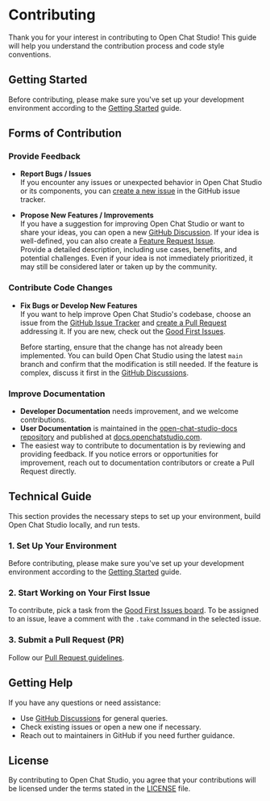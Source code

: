 # Contributing

Thank you for your interest in contributing to Open Chat Studio! This guide will help you understand the contribution process and code style conventions.

## Getting Started

Before contributing, please make sure you've set up your development environment according to the [Getting Started](../getting-started/index.md) guide.


## Forms of Contribution

### Provide Feedback

- **Report Bugs / Issues**  
  If you encounter any issues or unexpected behavior in Open Chat Studio or its components, you can [create a new issue](https://github.com/dimagi/open-chat-studio/issues) in the GitHub issue tracker.

- **Propose New Features / Improvements**  
  If you have a suggestion for improving Open Chat Studio or want to share your ideas, you can open a new [GitHub Discussion](https://github.com/dimagi/open-chat-studio/discussions). If your idea is well-defined, you can also create a [Feature Request Issue](https://github.com/dimagi/open-chat-studio/issues/new?labels=enhancement%2Cfeature&template=feature_request.yml).  
  Provide a detailed description, including use cases, benefits, and potential challenges. Even if your idea is not immediately prioritized, it may still be considered later or taken up by the community.

### Contribute Code Changes

- **Fix Bugs or Develop New Features**  
  If you want to help improve Open Chat Studio's codebase, choose an issue from the [GitHub Issue Tracker](https://github.com/dimagi/open-chat-studio/issues) and [create a Pull Request](#3-submit-a-pull-request-pr) addressing it. If you are new, check out the [Good First Issues](https://github.com/orgs/dimagi/projects/3/views/1?filterQuery=label%3A%22good+first+issue%22).
  
  Before starting, ensure that the change has not already been implemented. You can build Open Chat Studio using the latest `main` branch and confirm that the modification is still needed. If the feature is complex, discuss it first in the [GitHub Discussions](https://github.com/dimagi/open-chat-studio/discussions).

### Improve Documentation

- **Developer Documentation** needs improvement, and we welcome contributions.
- **User Documentation** is maintained in the [open-chat-studio-docs repository](https://github.com/dimagi/open-chat-studio-docs) and published at [docs.openchatstudio.com](https://docs.openchatstudio.com/).
- The easiest way to contribute to documentation is by reviewing and providing feedback. If you notice errors or opportunities for improvement, reach out to documentation contributors or create a Pull Request directly.

## Technical Guide

This section provides the necessary steps to set up your environment, build Open Chat Studio locally, and run tests.

### 1. Set Up Your Environment

Before contributing, please make sure you've set up your development environment according to the [Getting Started](../getting-started/index.md) guide.

### 2. Start Working on Your First Issue

To contribute, pick a task from the [Good First Issues board](https://github.com/orgs/dimagi/projects/3/views/1?filterQuery=label%3A%22good+first+issue%22). To be assigned to an issue, leave a comment with the `.take` command in the selected issue.

### 3. Submit a Pull Request (PR)

Follow our [Pull Request guidelines](./pull_requests.md).

## Getting Help

If you have any questions or need assistance:
- Use [GitHub Discussions](https://github.com/dimagi/open-chat-studio/discussions) for general queries.
- Check existing issues or open a new one if necessary.
- Reach out to maintainers in GitHub if you need further guidance.

## License

By contributing to Open Chat Studio, you agree that your contributions will be licensed under the terms stated in the [LICENSE](https://github.com/dimagi/open-chat-studio/blob/master/LICENSE) file.
